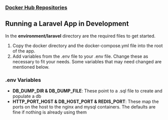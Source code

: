 
### [Docker Hub Repositories](https://hub.docker.com/u/cbjdev)

## Running a Laravel App in Development
In the **environment/laravel** directory are the required files to get started.

1. Copy the docker directory and the docker-compose.yml file into the root 
of the app.
2. Add variables from the .env file to your .env file. Change
these as necessary to fit your needs. Some variables that may need changed are mentioned below.

### .env Variables
 * **DB_DUMP_DIR & DB_DUMP_FILE**: These point to a .sql file to create and
 populate a db
 * **HTTP_PORT_HOST & DB_HOST_PORT & REDIS_PORT**: These map the ports on the host to the nginx and mysql 
 containers. The defaults are fine if nothing is already using them

